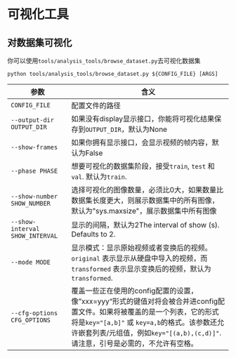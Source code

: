 # 可视化工具

## 对数据集可视化

你可以使用`tools/analysis_tools/browse_dataset.py`去可视化数据集

```shell
python tools/analysis_tools/browse_dataset.py ${CONFIG_FILE} [ARGS]
```

| 参数                            | 含义                                                         |
| ------------------------------- | ------------------------------------------------------------ |
| `CONFIG_FILE`                   | 配置文件的路径                                               |
| `--output-dir OUTPUT_DIR`       | 如果没有display显示接口，你能将可视化结果保存到`OUTPUT_DIR`，默认为None |
| `--show-frames`                 | 如果你拥有显示接口，会显示视频的帧内容，默认为False          |
| `--phase PHASE`                 | 想要可视化的数据集阶段，接受`train`, `test` 和`val`. 默认为`train`. |
| `--show-number SHOW_NUMBER`     | 选择可视化的图像数量，必须比0大，如果数量比数据集长度更大，则展示数据集中的所有图像，默认为"sys.maxsize"，展示数据集中所有图像 |
| `--show-interval SHOW_INTERVAL` | 显示的间隔，默认为2The interval of show (s). Defaults to 2.  |
| `--mode MODE`                   | 显示模式：显示原始视频或者变换后的视频。`original` 表示显示从硬盘中导入的视频，而`transformed` 表示显示变换后的视频，默认为`transformed`. |
| `--cfg-options CFG_OPTIONS`     | 覆盖一些正在使用的config配置的设置，像”xxx=yyy“形式的键值对将会被合并进config配置文件。如果将被覆盖的是一个列表，它的形式将是`key="[a,b]"` 或 `key=a,b`的格式。该参数还允许嵌套列表/元组值，例如`key="[(a,b),(c,d)]"`. 请注意，引号是必需的，不允许有空格。 |





















